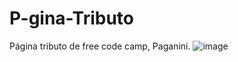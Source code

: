 # P-gina-Tributo
Página tributo de free code camp, Paganini.
![image](https://user-images.githubusercontent.com/92549819/149415230-5bccc69e-c732-41df-8e93-75d5d6311fe5.png)
